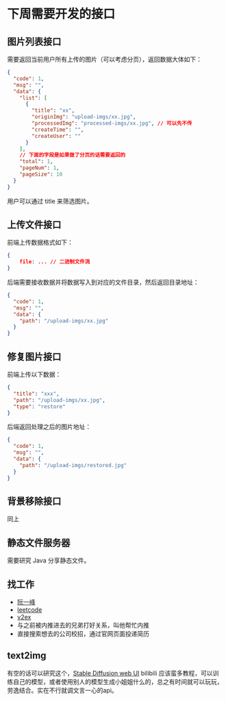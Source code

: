 # 下周需要开发的接口

## 图片列表接口

需要返回当前用户所有上传的图片（可以考虑分页），返回数据大体如下：

```json
{
  "code": 1,
  "msg": "",
  "data": {
    "list": [
      {
        "title": "xx",
        "originImg": "upload-imgs/xx.jpg",
        "processedImg": "processed-imgs/xx.jpg", // 可以先不传
        "createTime": "",
        "createUser": ""
      }
    ],
    // 下面的字段是如果做了分页的话需要返回的
    "total": 1,
    "pageNum": 1,
    "pageSize": 10
  }
}
```

用户可以通过 title 来筛选图片。

## 上传文件接口

前端上传数据格式如下：

```json
{
    file: ... // 二进制文件流
}
```

后端需要接收数据并将数据写入到对应的文件目录，然后返回目录地址：

```json
{
  "code": 1,
  "msg": "",
  "data": {
    "path": "/upload-imgs/xx.jpg"
  }
}
```

## 修复图片接口

前端上传以下数据：

```json
{
  "title": "xxx",
  "path": "/upload-imgs/xx.jpg",
  "type": "restore"
}
```

后端返回处理之后的图片地址：

```json
{
  "code": 1,
  "msg": "",
  "data": {
    "path": "/upload-imgs/restored.jpg"
  }
}
```

## 背景移除接口

同上

## 静态文件服务器

需要研究 Java 分享静态文件。

## 找工作

- [阮一峰](https://github.com/ruanyf/weekly/issues/4075)
- [leetcode](https://leetcode.cn/company/)
- [v2ex](https://www.v2ex.com/?tab=jobs)
- 与之前被内推进去的兄弟打好关系，叫他帮忙内推
- 直接搜索想去的公司校招，通过官网页面投递简历

## text2img

有空的话可以研究这个，[Stable Diffusion web UI](https://github.com/AUTOMATIC1111/stable-diffusion-webui) bilibili 应该蛮多教程，可以训练自己的模型，或者使用别人的模型生成小姐姐什么的，总之有时间就可以玩玩，劳逸结合。实在不行就调文言一心的api。
